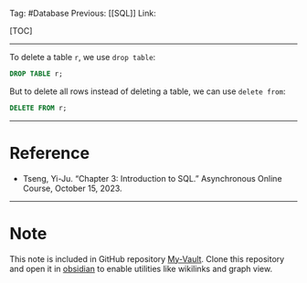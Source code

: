 Tag: #Database 
Previous: [[SQL]]
Link: 

[TOC]

---

To delete a table `r`, we use `drop table`:

```sql
DROP TABLE r;
```

But to delete all rows instead of deleting a table, we can use `delete from`:

```sql
DELETE FROM r;
```

---

# Reference

- Tseng, Yi-Ju. “Chapter 3: Introduction to SQL.” Asynchronous Online Course, October 15, 2023.

---

# Note

This note is included in GitHub repository [My-Vault](https://github.com/LittleD3092/My-Vault.git). Clone this repository and open it in [obsidian](https://obsidian.md/) to enable utilities like wikilinks and graph view.